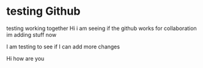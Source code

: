 # testing Github
testing working together
Hi i am seeing if the github works for collaboration
im adding stuff now


I am testing to see if I can add more changes 

Hi how are you 